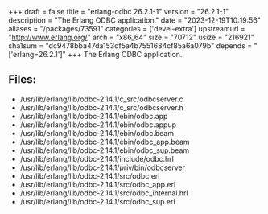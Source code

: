 +++
draft = false
title = "erlang-odbc 26.2.1-1"
version = "26.2.1-1"
description = "The Erlang ODBC application."
date = "2023-12-19T10:19:56"
aliases = "/packages/73591"
categories = ['devel-extra']
upstreamurl = "http://www.erlang.org/"
arch = "x86_64"
size = "70712"
usize = "216921"
sha1sum = "dc9478bba47da153df5a4b7551684cf85a6a079b"
depends = "['erlang=26.2.1']"
+++
The Erlang ODBC application.

## Files: 
* /usr/lib/erlang/lib/odbc-2.14.1/c_src/odbcserver.c
* /usr/lib/erlang/lib/odbc-2.14.1/c_src/odbcserver.h
* /usr/lib/erlang/lib/odbc-2.14.1/ebin/odbc.app
* /usr/lib/erlang/lib/odbc-2.14.1/ebin/odbc.appup
* /usr/lib/erlang/lib/odbc-2.14.1/ebin/odbc.beam
* /usr/lib/erlang/lib/odbc-2.14.1/ebin/odbc_app.beam
* /usr/lib/erlang/lib/odbc-2.14.1/ebin/odbc_sup.beam
* /usr/lib/erlang/lib/odbc-2.14.1/include/odbc.hrl
* /usr/lib/erlang/lib/odbc-2.14.1/priv/bin/odbcserver
* /usr/lib/erlang/lib/odbc-2.14.1/src/odbc.erl
* /usr/lib/erlang/lib/odbc-2.14.1/src/odbc_app.erl
* /usr/lib/erlang/lib/odbc-2.14.1/src/odbc_internal.hrl
* /usr/lib/erlang/lib/odbc-2.14.1/src/odbc_sup.erl
